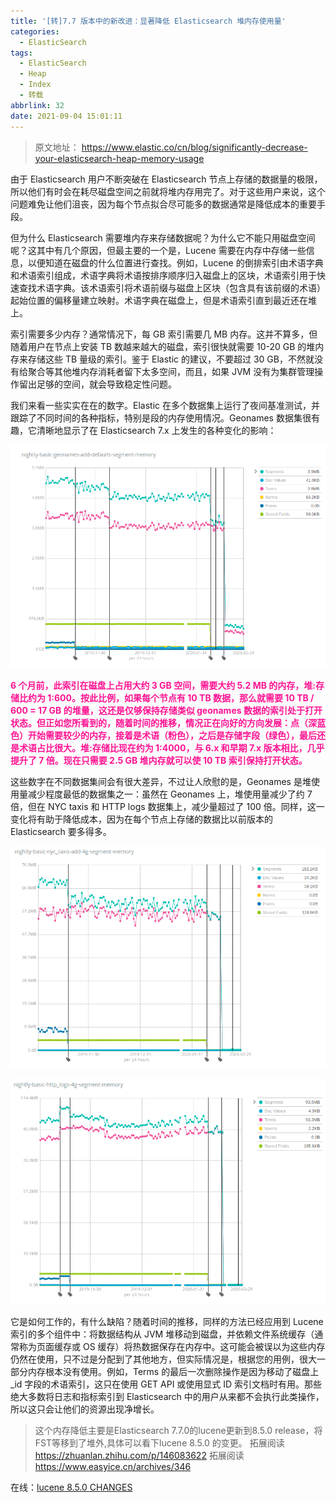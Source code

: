 ```yaml
---
title: '[转]7.7 版本中的新改进：显著降低 Elasticsearch 堆内存使用量'
categories:
  - ElasticSearch
tags:
  - ElasticSearch
  - Heap
  - Index
  - 转载
abbrlink: 32
date: 2021-09-04 15:01:11
---
```


> 原文地址：
> https://www.elastic.co/cn/blog/significantly-decrease-your-elasticsearch-heap-memory-usage


<!-- more -->

由于 Elasticsearch 用户不断突破在 Elasticsearch 节点上存储的数据量的极限，所以他们有时会在耗尽磁盘空间之前就将堆内存用完了。对于这些用户来说，这个问题难免让他们沮丧，因为每个节点拟合尽可能多的数据通常是降低成本的重要手段。

但为什么 Elasticsearch 需要堆内存来存储数据呢？为什么它不能只用磁盘空间呢？这其中有几个原因，但最主要的一个是，Lucene 需要在内存中存储一些信息，以便知道在磁盘的什么位置进行查找。例如，Lucene 的倒排索引由术语字典和术语索引组成，术语字典将术语按排序顺序归入磁盘上的区块，术语索引用于快速查找术语字典。该术语索引将术语前缀与磁盘上区块（包含具有该前缀的术语）起始位置的偏移量建立映射。术语字典在磁盘上，但是术语索引直到最近还在堆上。

索引需要多少内存？通常情况下，每 GB 索引需要几 MB 内存。这并不算多，但随着用户在节点上安装 TB 数越来越大的磁盘，索引很快就需要 10-20 GB 的堆内存来存储这些 TB 量级的索引。鉴于 Elastic 的建议，不要超过 30 GB，不然就没有给聚合等其他堆内存消耗者留下太多空间，而且，如果 JVM 没有为集群管理操作留出足够的空间，就会导致稳定性问题。

我们来看一些实实在在的数字。Elastic 在多个数据集上运行了夜间基准测试，并跟踪了不同时间的各种指标，特别是段的内存使用情况。Geonames 数据集很有趣，它清晰地显示了在 Elasticsearch 7.x 上发生的各种变化的影响：

![](/images/significantly-decrease-your-elasticsearch-heap-memory-usage/heap-reduction-7-7-nightly-geonames-blog.png)

<font color=DeepPink>**6 个月前，此索引在磁盘上占用大约 3 GB 空间，需要大约 5.2 MB 的内存，堆:存储比约为 1:600。按此比例，如果每个节点有 10 TB 数据，那么就需要 10 TB / 600 = 17 GB 的堆量，这还是仅够保持存储类似 geonames 数据的索引处于打开状态。但正如您所看到的，随着时间的推移，情况正在向好的方向发展：点（深蓝色）开始需要较少的内存，接着是术语（粉色），之后是存储字段（绿色），最后还是术语占比很大。堆:存储比现在约为 1:4000，与 6.x 和早期 7.x 版本相比，几乎提升了 7 倍。现在只需要 2.5 GB 堆内存就可以使 10 TB 索引保持打开状态。**</font>

这些数字在不同数据集间会有很大差异，不过让人欣慰的是，Geonames 是堆使用量减少程度最低的数据集之一：虽然在 Geonames 上，堆使用量减少了约 7 倍，但在 NYC taxis 和 HTTP logs 数据集上，减少量超过了 100 倍。同样，这一变化将有助于降低成本，因为在每个节点上存储的数据比以前版本的 Elasticsearch 要多得多。

![](/images/significantly-decrease-your-elasticsearch-heap-memory-usage/heap-reduction-7-7-nightly-taxis-blog.png)

![](/images/significantly-decrease-your-elasticsearch-heap-memory-usage/heap-reduction-7-7-nightly-http-logs-blog.png)

它是如何工作的，有什么缺陷？随着时间的推移，同样的方法已经应用到 Lucene 索引的多个组件中：将数据结构从 JVM 堆移动到磁盘，并依赖文件系统缓存（通常称为页面缓存或 OS 缓存）将热数据保存在内存中。这可能会被误以为这些内存仍然在使用，只不过是分配到了其他地方，但实际情况是，根据您的用例，很大一部分内存根本没有使用。例如，Terms 的最后一次删除操作是因为移动了磁盘上 _id 字段的术语索引，这只在使用 GET API 或使用显式 ID 索引文档时有用。那些绝大多数将日志和指标索引到 Elasticsearch 中的用户从来都不会执行此类操作，所以这只会让他们的资源出现净增长。


> 这个内存降低主要是Elasticsearch 7.7.0的lucene更新到8.5.0 release，将FST等移到了堆外,具体可以看下lucene 8.5.0 的变更。
> 拓展阅读 https://zhuanlan.zhihu.com/p/146083622
> 拓展阅读 https://www.easyice.cn/archives/346

在线：<a href="/attachments/lucene-8.5.0-CHANGES.txt" target="_blank">lucene 8.5.0 CHANGES</a>